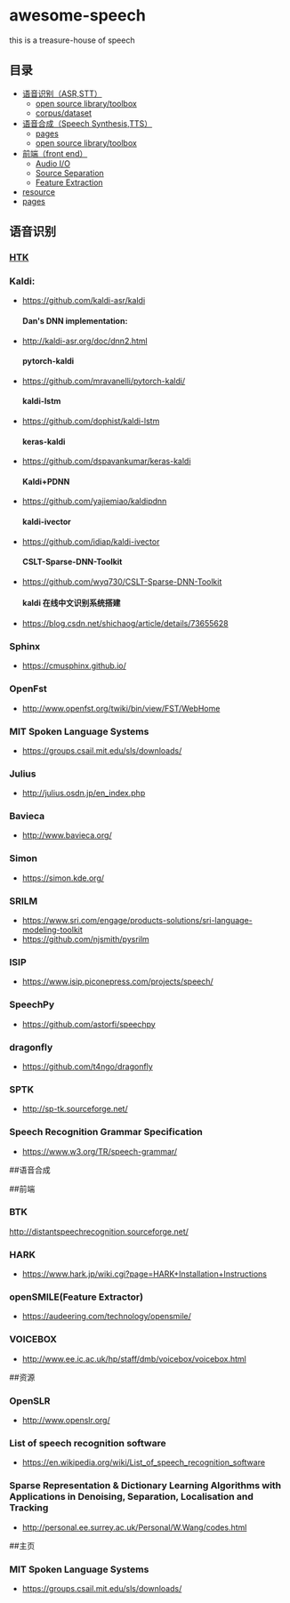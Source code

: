# awesome-speech
this is a treasure-house of speech

## 目录
* [语音识别（ASR,STT）](#1)
  * [open source library/toolbox](#1.2)
  * [corpus/dataset](#1.3)
* [语音合成（Speech Synthesis,TTS）](#2)
  * [pages](#2.1)
  * [open source library/toolbox](#2.2)
* [前端（front end）](#3)
  * [Audio I/O](#3.1)
  * [Source Separation](#3.2)
  * [Feature Extraction](#3.3)
* [resource](#4)
* [pages](#5)

## <h2 id="1">语音识别</h2>
### [HTK](http://htk.eng.cam.ac.uk/download.shtml)
### Kaldi:
* https://github.com/kaldi-asr/kaldi
  #### Dan's DNN implementation:
* http://kaldi-asr.org/doc/dnn2.html
  #### pytorch-kaldi
* https://github.com/mravanelli/pytorch-kaldi/
  #### kaldi-lstm
* https://github.com/dophist/kaldi-lstm
  #### keras-kaldi
* https://github.com/dspavankumar/keras-kaldi
  #### Kaldi+PDNN
* https://github.com/yajiemiao/kaldipdnn
  #### kaldi-ivector
* https://github.com/idiap/kaldi-ivector
  #### CSLT-Sparse-DNN-Toolkit
* https://github.com/wyq730/CSLT-Sparse-DNN-Toolkit
  #### kaldi 在线中文识别系统搭建
* https://blog.csdn.net/shichaog/article/details/73655628
### Sphinx
* https://cmusphinx.github.io/
### OpenFst
* http://www.openfst.org/twiki/bin/view/FST/WebHome
### MIT Spoken Language Systems
* https://groups.csail.mit.edu/sls/downloads/
### Julius
* http://julius.osdn.jp/en_index.php
### Bavieca
* http://www.bavieca.org/
### Simon 
* https://simon.kde.org/
### SRILM
* https://www.sri.com/engage/products-solutions/sri-language-modeling-toolkit
* https://github.com/njsmith/pysrilm
### ISIP
* https://www.isip.piconepress.com/projects/speech/
### SpeechPy
* https://github.com/astorfi/speechpy
### dragonfly
* https://github.com/t4ngo/dragonfly
### SPTK
* http://sp-tk.sourceforge.net/
### Speech Recognition Grammar Specification
* https://www.w3.org/TR/speech-grammar/

##语音合成

##前端
### BTK
http://distantspeechrecognition.sourceforge.net/
### HARK
* https://www.hark.jp/wiki.cgi?page=HARK+Installation+Instructions
### openSMILE(Feature Extractor)
* https://audeering.com/technology/opensmile/
### VOICEBOX
* http://www.ee.ic.ac.uk/hp/staff/dmb/voicebox/voicebox.html

##资源
### OpenSLR
* http://www.openslr.org/
### List of speech recognition software
* https://en.wikipedia.org/wiki/List_of_speech_recognition_software
### Sparse Representation & Dictionary Learning Algorithms with Applications in Denoising, Separation, Localisation and Tracking
* http://personal.ee.surrey.ac.uk/Personal/W.Wang/codes.html

##主页
### MIT Spoken Language Systems
* https://groups.csail.mit.edu/sls/downloads/
